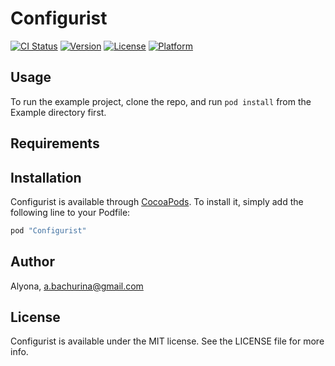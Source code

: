 # Configurist

[![CI Status](http://img.shields.io/travis/Alyona/Configurist.svg?style=flat)](https://travis-ci.org/Alyona/Configurist)
[![Version](https://img.shields.io/cocoapods/v/Configurist.svg?style=flat)](http://cocoapods.org/pods/Configurist)
[![License](https://img.shields.io/cocoapods/l/Configurist.svg?style=flat)](http://cocoapods.org/pods/Configurist)
[![Platform](https://img.shields.io/cocoapods/p/Configurist.svg?style=flat)](http://cocoapods.org/pods/Configurist)

## Usage

To run the example project, clone the repo, and run `pod install` from the Example directory first.

## Requirements

## Installation

Configurist is available through [CocoaPods](http://cocoapods.org). To install
it, simply add the following line to your Podfile:

```ruby
pod "Configurist"
```

## Author

Alyona, a.bachurina@gmail.com

## License

Configurist is available under the MIT license. See the LICENSE file for more info.
